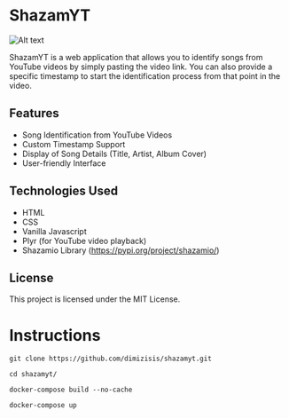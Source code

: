 # ShazamYT

![Alt text](https://i.imgur.com/AW7iFhn.png)

ShazamYT is a web application that allows you to identify songs from YouTube videos by simply pasting the video link. You can also provide a specific timestamp to start the identification process from that point in the video.

## Features
* Song Identification from YouTube Videos
* Custom Timestamp Support
* Display of Song Details (Title, Artist, Album Cover)
* User-friendly Interface

## Technologies Used
* HTML
* CSS
* Vanilla Javascript
* Plyr (for YouTube video playback)
* Shazamio Library (https://pypi.org/project/shazamio/)

## License
This project is licensed under the MIT License.

# Instructions

```
git clone https://github.com/dimizisis/shazamyt.git
```

```
cd shazamyt/
```

```
docker-compose build --no-cache
```

```
docker-compose up
```
